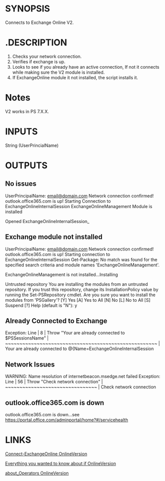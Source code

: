 # SYNOPSIS

Connects to Exchange Online V2.

# .DESCRIPTION

1. Checks your network connection.
2. Verifies if exchange is up.
3. Looks to see if you already have an active connection, If not it connects while making sure the V2 module is installed.
4. If ExchangeOnline module it not installed, the script installs it.

# Notes

V2 works in PS 7.X.X.

# INPUTS

String (UserPrincialName)

# OUTPUTS

## **No issues**

UserPrincipalName: email@domain.com
Network connection confirmed!
outlook.office365.com is up!
Starting Connection to ExchangeOnlineInternalSession
ExchangeOnlineManagement Module is installed

Opened    ExchangeOnlineInternalSession_

## **Exchange module not installed**

UserPrincipalName: email@domain.com
Network connection confirmed!
outlook.office365.com is up!
Starting connection to ExchangeOnlineInternalSession
Get-Package: No match was found for the specified search criteria and module names 'ExchangeOnlineManagement'.

ExchangeOnlineManagement is not installed...Installing

Untrusted repository
You are installing the modules from an untrusted repository. If you trust this repository, change its
InstallationPolicy value by running the Set-PSRepository cmdlet. Are you sure you want to install the modules from
'PSGallery'?
[Y] Yes  [A] Yes to All  [N] No  [L] No to All  [S] Suspend  [?] Help (default is "N"): y


## **Already Connected to Exchange**

Exception:
Line |
   8 |      Throw "Your are already connected to $PSSessionsName"
     |      ~~~~~~~~~~~~~~~~~~~~~~~~~~~~~~~~~~~~~~~~~~~~~~~~~~~~~
     | Your are already connected to @{Name=ExchangeOnlineInternalSession

## **Network Issues**

WARNING: Name resolution of internetbeacon.msedge.net failed
Exception:
Line |
  56 |      Throw "Check network connection"
     |      ~~~~~~~~~~~~~~~~~~~~~~~~~~~~~~~~
     | Check network connection

## **outlook.office365.com is down**

outlook.office365.com is down...see https://portal.office.com/adminportal/home?#/servicehealth


# LINKS

[Connect-ExchangeOnline OnlineVersion](https://learn.microsoft.com/en-us/powershell/module/exchange/connect-exchangeonline?view=exchange-ps)

[Everything you wanted to know about if OnlineVersion](https://docs.microsoft.com/en-us/powershell/scripting/learn/deep-dives/everything-about-if?view=powershell-7.2)

[about_Operators OnlineVersion](https://learn.microsoft.com/en-us/powershell/module/microsoft.powershell.core/about/about_operators?view=powershell-7.2)
